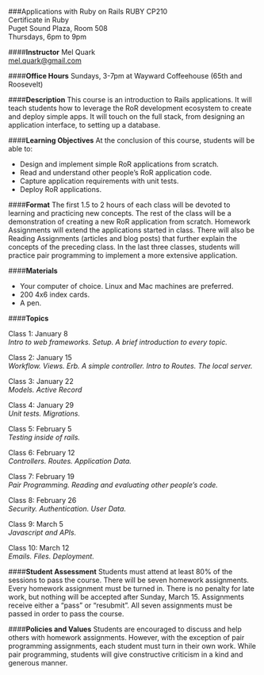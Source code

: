 
###Applications with Ruby on Rails
RUBY CP210  
Certificate in Ruby  
Puget Sound Plaza, Room 508  
Thursdays, 6pm to 9pm  

####**Instructor**
Mel Quark  
mel.quark@gmail.com

####**Office Hours**
Sundays, 3-7pm at Wayward Coffeehouse (65th and Roosevelt)

####**Description**
This course is an introduction to Rails applications. It will teach students how to leverage the RoR development ecosystem to create and deploy simple apps. It will touch on the full stack, from designing an application interface, to setting up a database.

####**Learning Objectives**
At the conclusion of this course, students will be able to:  
* Design and implement simple RoR applications from scratch.
* Read and understand other people’s RoR application code.
* Capture application requirements with unit tests.
* Deploy RoR applications.

####**Format** 
The first 1.5 to 2 hours of each class will be devoted to learning and practicing new concepts.  The rest of the class will be a demonstration of creating a new RoR application from scratch. Homework Assignments will extend the applications started in class.  There will also be Reading Assignments (articles and blog posts) that further explain the concepts of the preceding class.  In the last three classes, students will practice pair programming to implement a more extensive application.

####**Materials**
* Your computer of choice.  Linux and Mac machines are preferred.
* 200 4x6 index cards.
* A pen.

####**Topics**

Class 1: January 8  
*Intro to web frameworks. Setup. A brief introduction to every topic.*

Class 2: January 15  
*Workflow. Views. Erb. A simple controller. Intro to Routes. The local server.*

Class 3: January 22  
*Models. Active Record*

Class 4: January 29  
*Unit tests. Migrations.*

Class 5: February 5  
*Testing inside of rails.*

Class 6: February 12  
*Controllers. Routes. Application Data.*

Class 7: February 19  
*Pair Programming. Reading and evaluating other people’s code.*

Class 8: February 26  
*Security. Authentication. User Data.*

Class 9: March 5  
*Javascript and APIs.*

Class 10: March 12  
*Emails. Files. Deployment.*
 
####**Student Assessment**
Students must attend at least 80% of the sessions to pass the course.  There will be seven homework assignments. Every homework assignment must be turned in. There is no penalty for late work, but nothing will be accepted after Sunday, March 15. Assignments receive either a “pass” or “resubmit”. All seven assignments must be passed in order to pass the course.

####**Policies and Values**
Students are encouraged to discuss and help others with homework assignments. However, with the exception of pair programming assignments, each student must turn in their own work. While pair programming, students will give constructive criticism in a kind and generous manner.
